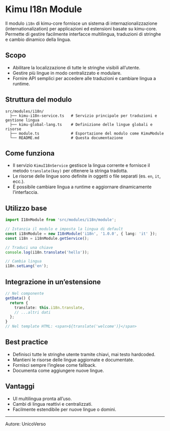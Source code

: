 # Kimu I18n Module

Il modulo `i18n` di kimu-core fornisce un sistema di internazionalizzazione (internationalization) per applicazioni ed estensioni basate su kimu-core. Permette di gestire facilmente interfacce multilingua, traduzioni di stringhe e cambio dinamico della lingua.

## Scopo
- Abilitare la localizzazione di tutte le stringhe visibili all’utente.
- Gestire più lingue in modo centralizzato e modulare.
- Fornire API semplici per accedere alle traduzioni e cambiare lingua a runtime.

## Struttura del modulo
```
src/modules/i18n/
  ├── kimu-i18n-service.ts   # Servizio principale per traduzioni e gestione lingua
  ├── kimu-global-lang.ts    # Definizione delle lingue globali e risorse
  ├── module.ts              # Esportazione del modulo come KimuModule
  └── README.md              # Questa documentazione
```

## Come funziona
- Il servizio `KimuI18nService` gestisce la lingua corrente e fornisce il metodo `translate(key)` per ottenere la stringa tradotta.
- Le risorse delle lingue sono definite in oggetti o file separati (es. `en`, `it`, ecc.).
- È possibile cambiare lingua a runtime e aggiornare dinamicamente l’interfaccia.

## Utilizzo base
```typescript
import I18nModule from 'src/modules/i18n/module';

// Istanzia il modulo e imposta la lingua di default
const i18nModule = new I18nModule('i18n', '1.0.0', { lang: 'it' });
const i18n = i18nModule.getService();

// Traduci una chiave
console.log(i18n.translate('hello'));

// Cambia lingua
i18n.setLang('en');
```

## Integrazione in un’estensione
```typescript
// Nel componente
getData() {
  return {
    translate: this.i18n.translate,
    // ...altri dati
  };
}
// Nel template HTML: <span>${translate('welcome')}</span>
```

## Best practice
- Definisci tutte le stringhe utente tramite chiavi, mai testo hardcoded.
- Mantieni le risorse delle lingue aggiornate e documentate.
- Fornisci sempre l’inglese come fallback.
- Documenta come aggiungere nuove lingue.

## Vantaggi
- UI multilingua pronta all’uso.
- Cambi di lingua reattivi e centralizzati.
- Facilmente estendibile per nuove lingue o domini.

---
Autore: UnicoVerso
